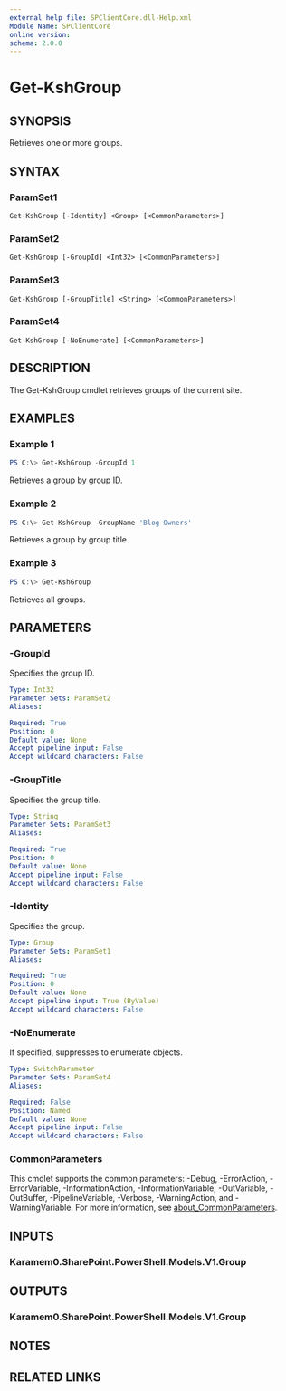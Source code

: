 ```yaml
---
external help file: SPClientCore.dll-Help.xml
Module Name: SPClientCore
online version:
schema: 2.0.0
---
```


# Get-KshGroup

## SYNOPSIS
Retrieves one or more groups.

## SYNTAX

### ParamSet1
```
Get-KshGroup [-Identity] <Group> [<CommonParameters>]
```

### ParamSet2
```
Get-KshGroup [-GroupId] <Int32> [<CommonParameters>]
```

### ParamSet3
```
Get-KshGroup [-GroupTitle] <String> [<CommonParameters>]
```

### ParamSet4
```
Get-KshGroup [-NoEnumerate] [<CommonParameters>]
```

## DESCRIPTION
The Get-KshGroup cmdlet retrieves groups of the current site.

## EXAMPLES

### Example 1
```powershell
PS C:\> Get-KshGroup -GroupId 1
```

Retrieves a group by group ID.

### Example 2
```powershell
PS C:\> Get-KshGroup -GroupName 'Blog Owners'
```

Retrieves a group by group title.

### Example 3
```powershell
PS C:\> Get-KshGroup
```

Retrieves all groups.

## PARAMETERS

### -GroupId
Specifies the group ID.

```yaml
Type: Int32
Parameter Sets: ParamSet2
Aliases:

Required: True
Position: 0
Default value: None
Accept pipeline input: False
Accept wildcard characters: False
```

### -GroupTitle
Specifies the group title.

```yaml
Type: String
Parameter Sets: ParamSet3
Aliases:

Required: True
Position: 0
Default value: None
Accept pipeline input: False
Accept wildcard characters: False
```

### -Identity
Specifies the group.

```yaml
Type: Group
Parameter Sets: ParamSet1
Aliases:

Required: True
Position: 0
Default value: None
Accept pipeline input: True (ByValue)
Accept wildcard characters: False
```

### -NoEnumerate
If specified, suppresses to enumerate objects.

```yaml
Type: SwitchParameter
Parameter Sets: ParamSet4
Aliases:

Required: False
Position: Named
Default value: None
Accept pipeline input: False
Accept wildcard characters: False
```

### CommonParameters
This cmdlet supports the common parameters: -Debug, -ErrorAction, -ErrorVariable, -InformationAction, -InformationVariable, -OutVariable, -OutBuffer, -PipelineVariable, -Verbose, -WarningAction, and -WarningVariable. For more information, see [about_CommonParameters](http://go.microsoft.com/fwlink/?LinkID=113216).

## INPUTS

### Karamem0.SharePoint.PowerShell.Models.V1.Group

## OUTPUTS

### Karamem0.SharePoint.PowerShell.Models.V1.Group

## NOTES

## RELATED LINKS
